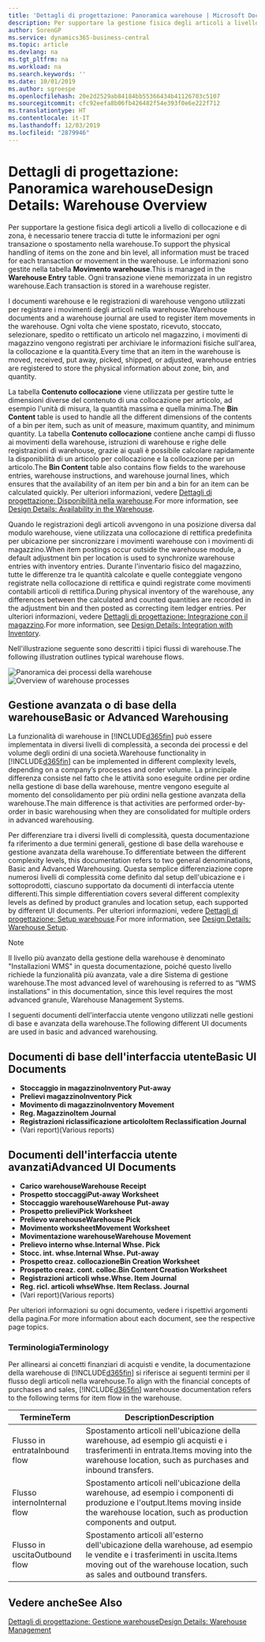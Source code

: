 ```yaml
---
title: 'Dettagli di progettazione: Panoramica warehouse | Microsoft Docs'
description: Per supportare la gestione fisica degli articoli a livello di collocazione e di zona, è necessario tenere traccia di tutte le informazioni per ogni transazione o spostamento nella warehouse. Le informazioni sono gestite nella tabella **Movimento warehouse**. Ogni transazione viene memorizzata in un registro warehouse.
author: SorenGP
ms.service: dynamics365-business-central
ms.topic: article
ms.devlang: na
ms.tgt_pltfrm: na
ms.workload: na
ms.search.keywords: ''
ms.date: 10/01/2019
ms.author: sgroespe
ms.openlocfilehash: 20e2d2529ab84184bb55366434b41126703c5107
ms.sourcegitcommit: cfc92eefa8b06fb426482f54e393f0e6e222f712
ms.translationtype: HT
ms.contentlocale: it-IT
ms.lasthandoff: 12/03/2019
ms.locfileid: "2879946"
---
```

# <a name="design-details-warehouse-overview"></a><span data-ttu-id="72681-105">Dettagli di progettazione: Panoramica warehouse</span><span class="sxs-lookup"><span data-stu-id="72681-105">Design Details: Warehouse Overview</span></span>
<span data-ttu-id="72681-106">Per supportare la gestione fisica degli articoli a livello di collocazione e di zona, è necessario tenere traccia di tutte le informazioni per ogni transazione o spostamento nella warehouse.</span><span class="sxs-lookup"><span data-stu-id="72681-106">To support the physical handling of items on the zone and bin level, all information must be traced for each transaction or movement in the warehouse.</span></span> <span data-ttu-id="72681-107">Le informazioni sono gestite nella tabella **Movimento warehouse**.</span><span class="sxs-lookup"><span data-stu-id="72681-107">This is managed in the **Warehouse Entry** table.</span></span> <span data-ttu-id="72681-108">Ogni transazione viene memorizzata in un registro warehouse.</span><span class="sxs-lookup"><span data-stu-id="72681-108">Each transaction is stored in a warehouse register.</span></span>  

<span data-ttu-id="72681-109">I documenti warehouse e le registrazioni di warehouse vengono utilizzati per registrare i movimenti degli articoli nella warehouse.</span><span class="sxs-lookup"><span data-stu-id="72681-109">Warehouse documents and a warehouse journal are used to register item movements in the warehouse.</span></span> <span data-ttu-id="72681-110">Ogni volta che viene spostato, ricevuto, stoccato, selezionare, spedito o rettificato un articolo nel magazzino, i movimenti di magazzino vengono registrati per archiviare le informazioni fisiche sull'area, la collocazione e la quantità.</span><span class="sxs-lookup"><span data-stu-id="72681-110">Every time that an item in the warehouse is moved, received, put away, picked, shipped, or adjusted, warehouse entries are registered to store the physical information about zone, bin, and quantity.</span></span>

<span data-ttu-id="72681-111">La tabella **Contenuto collocazione** viene utilizzata per gestire tutte le dimensioni diverse del contenuto di una collocazione per articolo, ad esempio l'unità di misura, la quantità massima e quella minima.</span><span class="sxs-lookup"><span data-stu-id="72681-111">The **Bin Content** table is used to handle all the different dimensions of the contents of a bin per item, such as unit of measure, maximum quantity, and minimum quantity.</span></span> <span data-ttu-id="72681-112">La tabella **Contenuto collocazione** contiene anche campi di flusso ai movimenti della warehouse, istruzioni di warehouse e righe delle registrazioni di warehouse, grazie ai quali è possibile calcolare rapidamente la disponibilità di un articolo per collocazione e la collocazione per un articolo.</span><span class="sxs-lookup"><span data-stu-id="72681-112">The **Bin Content** table also contains flow fields to the warehouse entries, warehouse instructions, and warehouse journal lines, which ensures that the availability of an item per bin and a bin for an item can be calculated quickly.</span></span> <span data-ttu-id="72681-113">Per ulteriori informazioni, vedere [Dettagli di progettazione: Disponibilità nella warehouse](design-details-availability-in-the-warehouse.md).</span><span class="sxs-lookup"><span data-stu-id="72681-113">For more information, see [Design Details: Availability in the Warehouse](design-details-availability-in-the-warehouse.md).</span></span>  

<span data-ttu-id="72681-114">Quando le registrazioni degli articoli avvengono in una posizione diversa dal modulo warehouse, viene utilizzata una collocazione di rettifica predefinita per ubicazione per sincronizzare i movimenti warehouse con i movimenti di magazzino.</span><span class="sxs-lookup"><span data-stu-id="72681-114">When item postings occur outside the warehouse module, a default adjustment bin per location is used to synchronize warehouse entries with inventory entries.</span></span> <span data-ttu-id="72681-115">Durante l'inventario fisico del magazzino, tutte le differenze tra le quantità calcolate e quelle conteggiate vengono registrate nella collocazione di rettifica e quindi registrate come movimenti contabili articoli di rettifica.</span><span class="sxs-lookup"><span data-stu-id="72681-115">During physical inventory of the warehouse, any differences between the calculated and counted quantities are recorded in the adjustment bin and then posted as correcting item ledger entries.</span></span> <span data-ttu-id="72681-116">Per ulteriori informazioni, vedere [Dettagli di progettazione: Integrazione con il magazzino](design-details-integration-with-inventory.md).</span><span class="sxs-lookup"><span data-stu-id="72681-116">For more information, see [Design Details: Integration with Inventory](design-details-integration-with-inventory.md).</span></span>  

<span data-ttu-id="72681-117">Nell'illustrazione seguente sono descritti i tipici flussi di warehouse.</span><span class="sxs-lookup"><span data-stu-id="72681-117">The following illustration outlines typical warehouse flows.</span></span>  

<span data-ttu-id="72681-118">![Panoramica dei processi della warehouse](media/design_details_warehouse_management_overview.png "Panoramica dei processi della warehouse")</span><span class="sxs-lookup"><span data-stu-id="72681-118">![Overview of warehouse processes](media/design_details_warehouse_management_overview.png "Overview of warehouse processes")</span></span>  

## <a name="basic-or-advanced-warehousing"></a><span data-ttu-id="72681-119">Gestione avanzata o di base della warehouse</span><span class="sxs-lookup"><span data-stu-id="72681-119">Basic or Advanced Warehousing</span></span>  
<span data-ttu-id="72681-120">La funzionalità di warehouse in [!INCLUDE[d365fin](includes/d365fin_md.md)] può essere implementata in diversi livelli di complessità, a seconda dei processi e del volume degli ordini di una società.</span><span class="sxs-lookup"><span data-stu-id="72681-120">Warehouse functionality in [!INCLUDE[d365fin](includes/d365fin_md.md)] can be implemented in different complexity levels, depending on a company’s processes and order volume.</span></span> <span data-ttu-id="72681-121">La principale differenza consiste nel fatto che le attività sono eseguite ordine per ordine nella gestione di base della warehouse, mentre vengono eseguite al momento del consolidamento per più ordini nella gestione avanzata della warehouse.</span><span class="sxs-lookup"><span data-stu-id="72681-121">The main difference is that activities are performed order-by-order in basic warehousing when they are consolidated for multiple orders in advanced warehousing.</span></span>  

 <span data-ttu-id="72681-122">Per differenziare tra i diversi livelli di complessità, questa documentazione fa riferimento a due termini generali, gestione di base della warehouse e gestione avanzata della warehouse.</span><span class="sxs-lookup"><span data-stu-id="72681-122">To differentiate between the different complexity levels, this documentation refers to two general denominations, Basic and Advanced Warehousing.</span></span> <span data-ttu-id="72681-123">Questa semplice differenziazione copre numerosi livelli di complessità come definito dal setup dell'ubicazione e i sottoprodotti, ciascuno supportato da documenti di interfaccia utente differenti.</span><span class="sxs-lookup"><span data-stu-id="72681-123">This simple differentiation covers several different complexity levels as defined by product granules and location setup, each supported by different UI documents.</span></span> <span data-ttu-id="72681-124">Per ulteriori informazioni, vedere [Dettagli di progettazione: Setup warehouse](design-details-warehouse-setup.md).</span><span class="sxs-lookup"><span data-stu-id="72681-124">For more information, see [Design Details: Warehouse Setup](design-details-warehouse-setup.md).</span></span>  

> [!NOTE]  
>  <span data-ttu-id="72681-125">Il livello più avanzato della gestione della warehouse è denominato "Installazioni WMS" in questa documentazione, poiché questo livello richiede la funzionalità più avanzata, vale a dire Sistema di gestione warehouse.</span><span class="sxs-lookup"><span data-stu-id="72681-125">The most advanced level of warehousing is referred to as “WMS installations” in this documentation, since this level requires the most advanced granule, Warehouse Management Systems.</span></span>  

 <span data-ttu-id="72681-126">I seguenti documenti dell'interfaccia utente vengono utilizzati nelle gestioni di base e avanzata della warehouse.</span><span class="sxs-lookup"><span data-stu-id="72681-126">The following different UI documents are used in basic and advanced warehousing.</span></span>  

## <a name="basic-ui-documents"></a><span data-ttu-id="72681-127">Documenti di base dell'interfaccia utente</span><span class="sxs-lookup"><span data-stu-id="72681-127">Basic UI Documents</span></span>  

-   <span data-ttu-id="72681-128">**Stoccaggio in magazzino**</span><span class="sxs-lookup"><span data-stu-id="72681-128">**Inventory Put-away**</span></span>  
-   <span data-ttu-id="72681-129">**Prelievi magazzino**</span><span class="sxs-lookup"><span data-stu-id="72681-129">**Inventory Pick**</span></span>  
-   <span data-ttu-id="72681-130">**Movimento di magazzino**</span><span class="sxs-lookup"><span data-stu-id="72681-130">**Inventory Movement**</span></span>  
-   <span data-ttu-id="72681-131">**Reg. Magazzino**</span><span class="sxs-lookup"><span data-stu-id="72681-131">**Item Journal**</span></span>  
-   <span data-ttu-id="72681-132">**Registrazioni riclassificazione articolo**</span><span class="sxs-lookup"><span data-stu-id="72681-132">**Item Reclassification Journal**</span></span>  
-   <span data-ttu-id="72681-133">(Vari report)</span><span class="sxs-lookup"><span data-stu-id="72681-133">(Various reports)</span></span>  

## <a name="advanced-ui-documents"></a><span data-ttu-id="72681-134">Documenti dell'interfaccia utente avanzati</span><span class="sxs-lookup"><span data-stu-id="72681-134">Advanced UI Documents</span></span>  

-   <span data-ttu-id="72681-135">**Carico warehouse**</span><span class="sxs-lookup"><span data-stu-id="72681-135">**Warehouse Receipt**</span></span>  
-   <span data-ttu-id="72681-136">**Prospetto stoccaggi**</span><span class="sxs-lookup"><span data-stu-id="72681-136">**Put-away Worksheet**</span></span>  
-   <span data-ttu-id="72681-137">**Stoccaggio warehouse**</span><span class="sxs-lookup"><span data-stu-id="72681-137">**Warehouse Put-away**</span></span>  
-   <span data-ttu-id="72681-138">**Prospetto prelievi**</span><span class="sxs-lookup"><span data-stu-id="72681-138">**Pick Worksheet**</span></span>  
-   <span data-ttu-id="72681-139">**Prelievo warehouse**</span><span class="sxs-lookup"><span data-stu-id="72681-139">**Warehouse Pick**</span></span>  
-   <span data-ttu-id="72681-140">**Movimento worksheet**</span><span class="sxs-lookup"><span data-stu-id="72681-140">**Movement Worksheet**</span></span>  
-   <span data-ttu-id="72681-141">**Movimentazione warehouse**</span><span class="sxs-lookup"><span data-stu-id="72681-141">**Warehouse Movement**</span></span>  
-   <span data-ttu-id="72681-142">**Prelievo interno whse.**</span><span class="sxs-lookup"><span data-stu-id="72681-142">**Internal Whse. Pick**</span></span>  
-   <span data-ttu-id="72681-143">**Stocc. int. whse.**</span><span class="sxs-lookup"><span data-stu-id="72681-143">**Internal Whse. Put-away**</span></span>  
-   <span data-ttu-id="72681-144">**Prospetto creaz. collocazione**</span><span class="sxs-lookup"><span data-stu-id="72681-144">**Bin Creation Worksheet**</span></span>  
-   <span data-ttu-id="72681-145">**Prospetto creaz. cont. colloc.**</span><span class="sxs-lookup"><span data-stu-id="72681-145">**Bin Content Creation Worksheet**</span></span>  
-   <span data-ttu-id="72681-146">**Registrazioni articoli whse.**</span><span class="sxs-lookup"><span data-stu-id="72681-146">**Whse. Item Journal**</span></span>  
-   <span data-ttu-id="72681-147">**Reg. ricl. articoli whse**</span><span class="sxs-lookup"><span data-stu-id="72681-147">**Whse. Item Reclass. Journal**</span></span>  
-   <span data-ttu-id="72681-148">(Vari report)</span><span class="sxs-lookup"><span data-stu-id="72681-148">(Various reports)</span></span>  

<span data-ttu-id="72681-149">Per ulteriori informazioni su ogni documento, vedere i rispettivi argomenti della pagina.</span><span class="sxs-lookup"><span data-stu-id="72681-149">For more information about each document, see the respective page topics.</span></span>  

### <a name="terminology"></a><span data-ttu-id="72681-150">Terminologia</span><span class="sxs-lookup"><span data-stu-id="72681-150">Terminology</span></span>  
<span data-ttu-id="72681-151">Per allinearsi ai concetti finanziari di acquisti e vendite, la documentazione della warehouse di [!INCLUDE[d365fin](includes/d365fin_md.md)] si riferisce ai seguenti termini per il flusso degli articoli nella warehouse.</span><span class="sxs-lookup"><span data-stu-id="72681-151">To align with the financial concepts of purchases and sales, [!INCLUDE[d365fin](includes/d365fin_md.md)] warehouse documentation refers to the following terms for item flow in the warehouse.</span></span>  

|<span data-ttu-id="72681-152">Termine</span><span class="sxs-lookup"><span data-stu-id="72681-152">Term</span></span>|<span data-ttu-id="72681-153">Description</span><span class="sxs-lookup"><span data-stu-id="72681-153">Description</span></span>|  
|----------|---------------------------------------|  
|<span data-ttu-id="72681-154">Flusso in entrata</span><span class="sxs-lookup"><span data-stu-id="72681-154">Inbound flow</span></span>|<span data-ttu-id="72681-155">Spostamento articoli nell'ubicazione della warehouse, ad esempio gli acquisti e i trasferimenti in entrata.</span><span class="sxs-lookup"><span data-stu-id="72681-155">Items moving into the warehouse location, such as purchases and inbound transfers.</span></span>|  
|<span data-ttu-id="72681-156">Flusso interno</span><span class="sxs-lookup"><span data-stu-id="72681-156">Internal flow</span></span>|<span data-ttu-id="72681-157">Spostamento articoli nell'ubicazione della warehouse, ad esempio i componenti di produzione e l'output.</span><span class="sxs-lookup"><span data-stu-id="72681-157">Items moving inside the warehouse location, such as production components and output.</span></span>|  
|<span data-ttu-id="72681-158">Flusso in uscita</span><span class="sxs-lookup"><span data-stu-id="72681-158">Outbound flow</span></span>|<span data-ttu-id="72681-159">Spostamento articoli all'esterno dell'ubicazione della warehouse, ad esempio le vendite e i trasferimenti in uscita.</span><span class="sxs-lookup"><span data-stu-id="72681-159">Items moving out of the warehouse location, such as sales and outbound transfers.</span></span>|  

## <a name="see-also"></a><span data-ttu-id="72681-160">Vedere anche</span><span class="sxs-lookup"><span data-stu-id="72681-160">See Also</span></span>  
 [<span data-ttu-id="72681-161">Dettagli di progettazione: Gestione warehouse</span><span class="sxs-lookup"><span data-stu-id="72681-161">Design Details: Warehouse Management</span></span>](design-details-warehouse-management.md)
